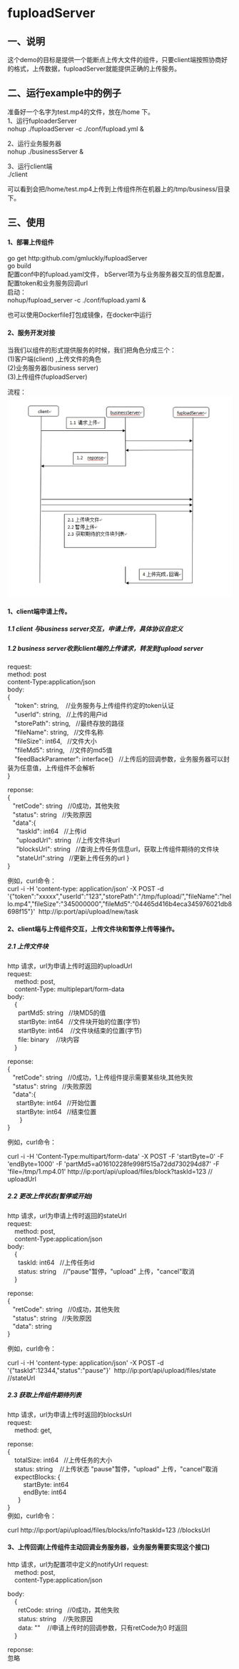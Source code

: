 # fuploadServer
## 一、说明
这个demo的目标是提供一个能断点上传大文件的组件，只要client端按照协商好的格式，上传数据，fuploadServer就能提供正确的上传服务。

## 二、运行example中的例子  
 准备好一个名字为test.mp4的文件，放在/home 下。  
 1、运行fuploaderServer   
   nohup ./fuploadServer -c ./conf/fupload.yml &   
  
 2、运行业务服务器  
   nohup ./businessServer &  
 
 3、运行client端  
   ./client   
  
  可以看到会把/home/test.mp4上传到上传组件所在机器上的/tmp/business/目录下。

## 三、使用 
#### 1、部署上传组件  
go get http:github.com/gmluckly/fuploadServer  
go build   
配置conf中的fupload.yaml文件，
bServer项为与业务服务器交互的信息配置，配置token和业务服务回调url  
启动：  
    nohup/fupload_server -c ./conf/fupload.yaml &   
    
也可以使用Dockerfile打包成镜像，在docker中运行  


#### 2、服务开发对接
当我们以组件的形式提供服务的时候，我们把角色分成三个：  
 (1)客户端(client) ,上传文件的角色   
 (2)业务服务器(business server)  
 (3)上传组件(fuploadServer)  

 流程：   
 ![image](https://github.com/gmluckly/fuploadServer/blob/master/fupload.jpg)
 
 #### 1、client端申请上传。
 ##### 1.1 client 与business server交互，申请上传，具体协议自定义  
 ##### 1.2 business server收到client端的上传请求，转发到fupload server  
 request:  
 method: post   
 content-Type:application/json  
 body:  
 {  
 &nbsp; &nbsp; "token": string, &nbsp;&nbsp; //业务服务与上传组件约定的token认证  
 &nbsp; &nbsp;     "userId": string, &nbsp;&nbsp;//上传的用户id   
 &nbsp; &nbsp;     "storePath": string,  &nbsp;&nbsp;//最终存放的路径  
 &nbsp; &nbsp;     "fileName":  string,  &nbsp;&nbsp;//文件名称  
 &nbsp; &nbsp;    "fileSize": int64,  &nbsp;&nbsp;//文件大小  
 &nbsp; &nbsp;    "fileMd5":  string,  &nbsp;&nbsp;//文件的md5值  
 &nbsp; &nbsp;    "feedBackParameter": interface{}  &nbsp;&nbsp;//上传后的回调参数，业务服务器可以封装为任意值，上传组件不会解析  
 } 
 
reponse:  
 {  
    &nbsp;&nbsp; "retCode": string &nbsp;&nbsp;//0成功，其他失败  
    &nbsp;&nbsp; "status": string  &nbsp;&nbsp;//失败原因  
    &nbsp;&nbsp; "data":{  
        &nbsp;&nbsp;&nbsp;&nbsp; "taskId": int64 &nbsp;&nbsp;//上传id  
        &nbsp;&nbsp;&nbsp;&nbsp; "uploadUrl": string &nbsp;&nbsp;//上传文件块url  
        &nbsp;&nbsp;&nbsp;&nbsp; "blocksUrl": string &nbsp;&nbsp;//查询上传任务信息url，获取上传组件期待的文件块  
        &nbsp;&nbsp;&nbsp;&nbsp; "stateUrl":string &nbsp;&nbsp;//更新上传任务的url
    }  
 }  
 
 例如，curl命令：  
 curl -i -H 'content-type: application/json' -X POST -d '{"token":"xxxxx","userId":"123","storePath":"/tmp/fupload/","fileName":"hello.mp4","fileSize":"345000000","fileMd5":"04465d416b4eca345976021db8698f15"}'&nbsp;&nbsp;http://ip:port/api/upload/new/task
 
 #### 2、client端与上传组件交互，上传文件块和暂停上传等操作。  
 ##### 2.1 上传文件块
 http 请求，url为申请上传时返回的uploadUrl  
 request:  
 &nbsp;&nbsp;&nbsp;&nbsp;method: post,  
 &nbsp;&nbsp;&nbsp;&nbsp;content-Type: multiplepart/form-data  
 body:  
 &nbsp;&nbsp;&nbsp;&nbsp;{  
     &nbsp;&nbsp;&nbsp;&nbsp;&nbsp; partMd5: string &nbsp;&nbsp;//块MD5的值  
     &nbsp;&nbsp;&nbsp;&nbsp;&nbsp; startByte: int64 &nbsp;&nbsp;//文件块开始的位置(字节)  
     &nbsp;&nbsp;&nbsp;&nbsp;&nbsp; startByte: int64 &nbsp;&nbsp; //文件块结束的位置(字节)  
     &nbsp;&nbsp;&nbsp;&nbsp;&nbsp; file: binary &nbsp;&nbsp; //块内容  
 &nbsp;&nbsp;&nbsp;&nbsp;}  
 
 reponse:  
  {  
    &nbsp;&nbsp; "retCode": string &nbsp;&nbsp;//0成功，1上传组件提示需要某些块,其他失败    
    &nbsp;&nbsp; "status": string  &nbsp;&nbsp;//失败原因  
    &nbsp;&nbsp; "data":{  
        &nbsp;&nbsp;&nbsp;&nbsp; startByte: int64 &nbsp;&nbsp;//开始位置  
        &nbsp;&nbsp;&nbsp;&nbsp; startByte: int64 &nbsp;&nbsp;//结束位置   
    &nbsp;&nbsp;&nbsp;&nbsp; &nbsp;&nbsp;}  
 } 
 
 例如，curl命令：  
 
 curl -i -H 'Content-Type:multipart/form-data' -X POST -F 'startByte=0' -F 'endByte=1000' -F 'partMd5=a01610228fe998f515a72dd730294d87' -F 'file=/tmp/1.mp4.01' http://ip:port/api/upload/files/block?taskId=123   // uploadUrl
 
 
##### 2.2 更改上传状态(暂停或开始)
http 请求，url为申请上传时返回的stateUrl  
request:  
 &nbsp;&nbsp;&nbsp;&nbsp;method: post,  
 &nbsp;&nbsp;&nbsp;&nbsp;content-Type:application/json  
 body:  
 &nbsp;&nbsp;&nbsp;&nbsp;{  
     &nbsp;&nbsp;&nbsp;&nbsp;&nbsp; taskId: int64 &nbsp;&nbsp;//上传任务id  
     &nbsp;&nbsp;&nbsp;&nbsp;&nbsp; status: string &nbsp;&nbsp; //"pause"暂停，"upload" 上传，"cancel"取消  
 &nbsp;&nbsp;&nbsp;&nbsp;}  
 
 reponse:  
  {  
    &nbsp;&nbsp; "retCode": string &nbsp;&nbsp;//0成功，其他失败    
    &nbsp;&nbsp; "status": string  &nbsp;&nbsp;//失败原因  
    &nbsp;&nbsp; "data": string     
 } 
 
 例如，curl命令：  
 
 curl -i -H 'content-type: application/json' -X POST -d '{"taskId":12344,"status":"pause"}'&nbsp;&nbsp;http://ip:port/api/upload/files/state  //stateUrl  
 
 ##### 2.3 获取上传组件期待列表
http 请求，url为申请上传时返回的blocksUrl  
request:  
 &nbsp;&nbsp;&nbsp;&nbsp;method: get,  
 
 reponse:  
{  
    &nbsp;&nbsp;&nbsp; totalSize: int64 &nbsp;&nbsp;//上传任务的大小  
    &nbsp;&nbsp;&nbsp; status: string &nbsp;&nbsp; //上传状态 "pause"暂停，"upload" 上传，"cancel"取消  
    &nbsp;&nbsp;&nbsp; expectBlocks: {  
          &nbsp;&nbsp;&nbsp;&nbsp;&nbsp;  &nbsp;&nbsp; startByte: int64  
           &nbsp;&nbsp;&nbsp;&nbsp;&nbsp; &nbsp;&nbsp; endByte: int64  
     &nbsp;&nbsp;&nbsp;&nbsp;&nbsp; }  
}  
 例如，curl命令：  
 
 curl http://ip:port/api/upload/files/blocks/info?taskId=123  //blocksUrl  
 
 
#### 3、上传回调(上传组件主动回调业务服务器，业务服务需要实现这个接口)
http 请求，url为配置项中定义的notifyUrl 
request:  
 &nbsp;&nbsp;&nbsp;&nbsp;method: post,  
 &nbsp;&nbsp;&nbsp;&nbsp;content-Type:application/json  
 
body:  
 &nbsp;&nbsp;&nbsp;&nbsp;{  
     &nbsp;&nbsp;&nbsp;&nbsp;&nbsp; retCode: string &nbsp;&nbsp;//0成功，其他失败    
     &nbsp;&nbsp;&nbsp;&nbsp;&nbsp; status: string &nbsp;&nbsp; //失败原因  
     &nbsp;&nbsp;&nbsp;&nbsp;&nbsp; data: "" &nbsp;&nbsp; //申请上传时的回调参数，只有retCode为0 时返回  
 &nbsp;&nbsp;&nbsp;&nbsp;}  
 
 reponse:  
 忽略  
 